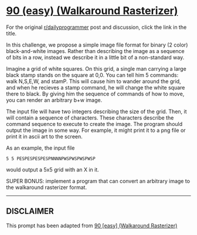 # [90 (easy) (Walkaround Rasterizer)](https://www.reddit.com/r/dailyprogrammer/comments/ynw53/8222012_challenge_90_easy_walkaround_rasterizer/)

For the original [r/dailyprogrammer](https://www.reddit.com/r/dailyprogrammer/) post and discussion, click the link in the title.

In this challenge, we propose a simple image file format for binary (2 color) black-and-white images.
Rather than describing the image as a sequence of bits in a row, instead we describe it in a little bit of a non-standard way.

Imagine a grid of white squares.  On this grid, a single man carrying a large black stamp stands on the square at 0,0.  You can tell him 5 commands: walk N,S,E,W, and stamP.   This will cause him to wander around the grid, and when he recieves a stamp command, he will change the white square there to black.  By giving him the sequence of commands 
of how to move, you can render an arbitrary b+w image.

The input file will have two integers describing the size of the grid.  Then, it will contain a sequence of characters.  These characters describe the command sequence to execute to create the image.  The program should output the image in some way.  For example, it might print it to a png file or print it in ascii art to the screen.

As an example, the input file 


```
5 5 PESPESPESPESPNNNNPWSPWSPWSPWSP
```
would output a 5x5 grid with an X in it.

SUPER BONUS: implement a program that can convert an arbitrary image to the walkaround rasterizer format.


----
## **DISCLAIMER**
This prompt has been adapted from [90 [easy] (Walkaround Rasterizer)](https://www.reddit.com/r/dailyprogrammer/comments/ynw53/8222012_challenge_90_easy_walkaround_rasterizer/
)
